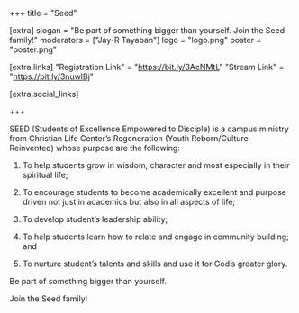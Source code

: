 +++
title = "Seed"

[extra]
slogan = "Be part of something bigger than yourself. Join the Seed family!"
moderators = ["Jay-R Tayaban"]
logo = "logo.png"
poster = "poster.png"

[extra.links]
"Registration Link" = "https://bit.ly/3AcNMtL"
"Stream Link" = "https://bit.ly/3nuwlBj"

[extra.social_links]

+++

SEED (Students of Excellence Empowered to Disciple) is a campus ministry from Christian Life Center’s Regeneration (Youth Reborn/Culture Reinvented) whose purpose are the following:  

1. To help students grow in wisdom, character and most especially in their spiritual life; 

2. To encourage students to become academically excellent and purpose driven not just in academics but also in all aspects of life; 

3. To develop student’s leadership ability; 

4. To help students learn how to relate and engage in community building; and 

5. To nurture student’s talents and skills and use it for God’s greater glory. 

Be part of something bigger than yourself. 

Join the Seed family! 